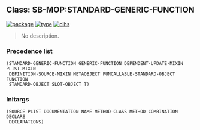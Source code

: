 ## Class: SB-MOP:STANDARD-GENERIC-FUNCTION
[![package](https://img.shields.io/badge/Package-SB--MOP-5f9ea0.svg?style=social&colorA=999999)](../) [![type](https://img.shields.io/badge/Type-Class-5f9ea0.svg?style=social&colorA=999999)](../#class) [![clhs](https://img.shields.io/badge/CLHS-STANDARD--GENERIC--FUNCTION-5f9ea0.svg?style=social&colorA=999999)](http://www.lispworks.com/documentation/HyperSpec/Body/t_std_ge.htm) 

> No description.

### Precedence list
```
(STANDARD-GENERIC-FUNCTION GENERIC-FUNCTION DEPENDENT-UPDATE-MIXIN PLIST-MIXIN
 DEFINITION-SOURCE-MIXIN METAOBJECT FUNCALLABLE-STANDARD-OBJECT FUNCTION
 STANDARD-OBJECT SLOT-OBJECT T)
```
### Initargs
```
(SOURCE PLIST DOCUMENTATION NAME METHOD-CLASS METHOD-COMBINATION DECLARE
 DECLARATIONS)
```

